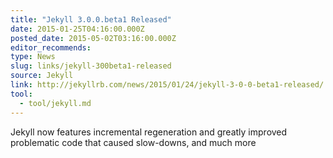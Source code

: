 ```yaml
---
title: "Jekyll 3.0.0.beta1 Released"
date: 2015-01-25T04:16:00.000Z
posted_date: 2015-05-02T03:16:00.000Z
editor_recommends:
type: News
slug: links/jekyll-300beta1-released
source: Jekyll
link: http://jekyllrb.com/news/2015/01/24/jekyll-3-0-0-beta1-released/
tool:
  - tool/jekyll.md
---
```

Jekyll now features incremental regeneration and greatly improved problematic code that caused slow-downs, and much more



